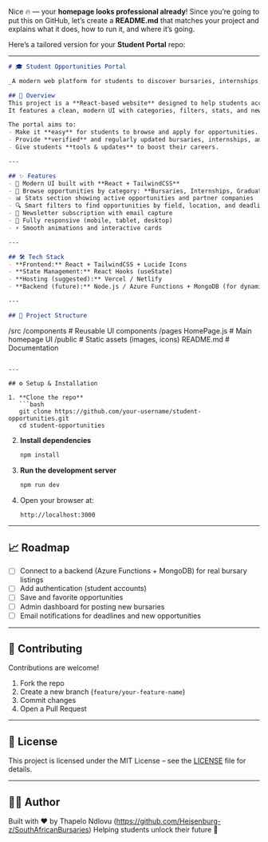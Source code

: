 Nice 🔥 — your **homepage looks professional already**!
Since you’re going to put this on GitHub, let’s create a **README.md** that matches your project and explains what it does, how to run it, and where it’s going.

Here’s a tailored version for your **Student Portal** repo:

---

```markdown
# 🎓 Student Opportunities Portal  

_A modern web platform for students to discover bursaries, internships, graduate programs, and learnerships — all in one place._  

## 📌 Overview  
This project is a **React-based website** designed to help students access life-changing opportunities.  
It features a clean, modern UI with categories, filters, stats, and newsletter signup.  

The portal aims to:  
- Make it **easy** for students to browse and apply for opportunities.  
- Provide **verified** and regularly updated bursaries, internships, and graduate programs.  
- Give students **tools & updates** to boost their careers.  

---

## ✨ Features  
- 🎨 Modern UI built with **React + TailwindCSS**  
- 📑 Browse opportunities by category: **Bursaries, Internships, Graduate Programs, Learnerships**  
- 📊 Stats section showing active opportunities and partner companies  
- 🔍 Smart filters to find opportunities by field, location, and deadline  
- 💌 Newsletter subscription with email capture  
- 📱 Fully responsive (mobile, tablet, desktop)  
- ⚡ Smooth animations and interactive cards  

---

## 🛠️ Tech Stack  
- **Frontend:** React + TailwindCSS + Lucide Icons  
- **State Management:** React Hooks (useState)  
- **Hosting (suggested):** Vercel / Netlify  
- **Backend (future):** Node.js / Azure Functions + MongoDB (for dynamic content & email storage)  

---

## 📂 Project Structure  
```

/src
/components     # Reusable UI components
/pages
HomePage.js   # Main homepage UI
/public           # Static assets (images, icons)
README.md         # Documentation

````

---

## ⚙️ Setup & Installation  

1. **Clone the repo**  
   ```bash
   git clone https://github.com/your-username/student-opportunities.git
   cd student-opportunities
````

2. **Install dependencies**

   ```bash
   npm install
   ```

3. **Run the development server**

   ```bash
   npm run dev
   ```

4. Open your browser at:

   ```
   http://localhost:3000
   ```

---

## 📈 Roadmap

* [ ] Connect to a backend (Azure Functions + MongoDB) for real bursary listings
* [ ] Add authentication (student accounts)
* [ ] Save and favorite opportunities
* [ ] Admin dashboard for posting new bursaries
* [ ] Email notifications for deadlines and new opportunities

---

## 🤝 Contributing

Contributions are welcome!

1. Fork the repo
2. Create a new branch (`feature/your-feature-name`)
3. Commit changes
4. Open a Pull Request

---

## 📜 License

This project is licensed under the MIT License – see the [LICENSE](LICENSE) file for details.

---

## 👨‍💻 Author

Built with ❤️ by Thapelo Ndlovu (https://github.com/Heisenburg-z/SouthAfricanBursaries)
Helping students unlock their future 🚀


